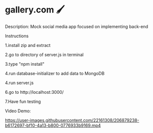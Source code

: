 # gallery.com 	:paintbrush:

Description: Mock social media app focused on implementing back-end

Instructions

1.install zip and extract

2.go to directory of server.js in terminal

3.type "npm install"

4.run database-initializer to add data to MongoDB

4.run server.js

6.go to http://localhost:3000/

7.Have fun testing

Video Demo:



https://user-images.githubusercontent.com/22161308/206879238-b6172697-bf10-4a13-b800-0776933b9169.mp4

